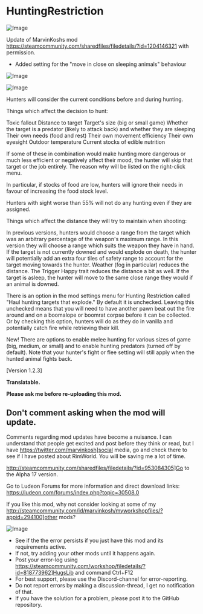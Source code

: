 # HuntingRestriction

![Image](https://i.imgur.com/buuPQel.png)

Update of MarvinKoshs mod
https://steamcommunity.com/sharedfiles/filedetails/?id=1204146321
with permission.

- Added setting for the "move in close on sleeping animals" behaviour

![Image](https://i.imgur.com/pufA0kM.png)

	
![Image](https://i.imgur.com/Z4GOv8H.png)

Hunters will consider the current conditions before and during hunting.
	
Things which affect the decision to hunt:

Toxic fallout
Distance to target
Target's size (big or small game)
Whether the target is a predator (likely to attack back) and whether they are sleeping
Their own needs (food and rest)
Their own movement efficiency
Their own eyesight
Outdoor temperature
Current stocks of edible nutrition

If some of these in combination would make hunting more dangerous or much less efficient or negatively affect their mood, the hunter will skip that target or the job entirely. The reason why will be listed on the right-click menu.

In particular, if stocks of food are low, hunters will ignore their needs in favour of increasing the food stock level.

Hunters with sight worse than 55% will not do any hunting even if they are assigned.


Things which affect the distance they will try to maintain when shooting:

In previous versions, hunters would choose a range from the target which was an arbitrary percentage of the weapon's maximum range. In this version they will choose a range which suits the weapon they have in hand.
If the target is not currently downed and would explode on death, the hunter will potentially add an extra four tiles of safety range to account for the target moving towards the hunter.
Weather (fog in particular) reduces the distance.
The Trigger Happy trait reduces the distance a bit as well.
If the target is asleep, the hunter will move to the same close range they would if an animal is downed.

There is an option in the mod settings menu for Hunting Restriction called "Haul hunting targets that explode." By default it is unchecked. Leaving this unchecked means that you will need to have another pawn beat out the fire around and on a boomalope or boomrat corpse before it can be collected. Or by checking this option, hunters will do as they do in vanilla and potentially catch fire while retrieving their kill.

New! There are options to enable melee hunting for various sizes of game (big, medium, or small) and to enable hunting predators (turned off by default). Note that your hunter's fight or flee setting will still apply when the hunted animal fights back.


[Version 1.2.3]

**Translatable.**

**Please ask me before re-uploading this mod.**

## Don't comment asking when the mod will update.


Comments regarding mod updates have become a nuisance. I can understand that people get excited and post before they think or read, but I have https://twitter.com/marvinkosh]social media, go and check there to see if I have posted about RimWorld. You will be saving me a lot of time.

http://steamcommunity.com/sharedfiles/filedetails/?id=953084305]Go to the Alpha 17 version.

Go to Ludeon Forums for more information and direct download links: https://ludeon.com/forums/index.php?topic=30508.0

If you like this mod, why not consider looking at some of my http://steamcommunity.com/id/marvinkosh/myworkshopfiles/?appid=294100]other mods?

![Image](https://i.imgur.com/PwoNOj4.png)



-  See if the the error persists if you just have this mod and its requirements active.
-  If not, try adding your other mods until it happens again.
-  Post your error-log using https://steamcommunity.com/workshop/filedetails/?id=818773962]HugsLib and command Ctrl+F12
-  For best support, please use the Discord-channel for error-reporting.
-  Do not report errors by making a discussion-thread, I get no notification of that.
-  If you have the solution for a problem, please post it to the GitHub repository.




